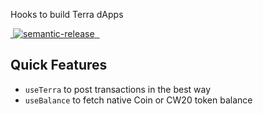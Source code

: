 Hooks to build Terra dApps

<a href="https://www.npmjs.com/package/@wizard-ui/react" target="\_parent">
  <img alt="" src="https://img.shields.io/npm/dm/@wizard-ui/react.svg" />
</a><a href="#badge">
    <img alt="semantic-release" src="https://img.shields.io/badge/%20%20%F0%9F%93%A6%F0%9F%9A%80-semantic--release-e10079.svg">
  </a><a href="https://github.com/leyetilabs/wizard-ui" target="\_parent">
  <img alt="" src="https://img.shields.io/github/stars/leyetilabs/wizard-ui.svg?style=social&label=Star" />
</a><a href="https://twitter.com/arthuryeti" target="\_parent">
  <img alt="" src="https://img.shields.io/twitter/follow/arthuryeti.svg?style=social&label=Follow" />
</a>

## Quick Features

- `useTerra` to post transactions in the best way
- `useBalance` to fetch native Coin or CW20 token balance
